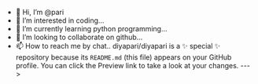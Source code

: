 - 👋 Hi, I’m @pari
- 👀 I’m interested in coding...
- 🌱 I’m currently learning python programming...
- 💞️ I’m looking to collaborate on github...
- 📫 How to reach me by chat..
diyapari/diyapari is a ✨ special ✨ repository because its `README.md` (this file) appears on your GitHub profile.
You can click the Preview link to take a look at your changes.
--->
